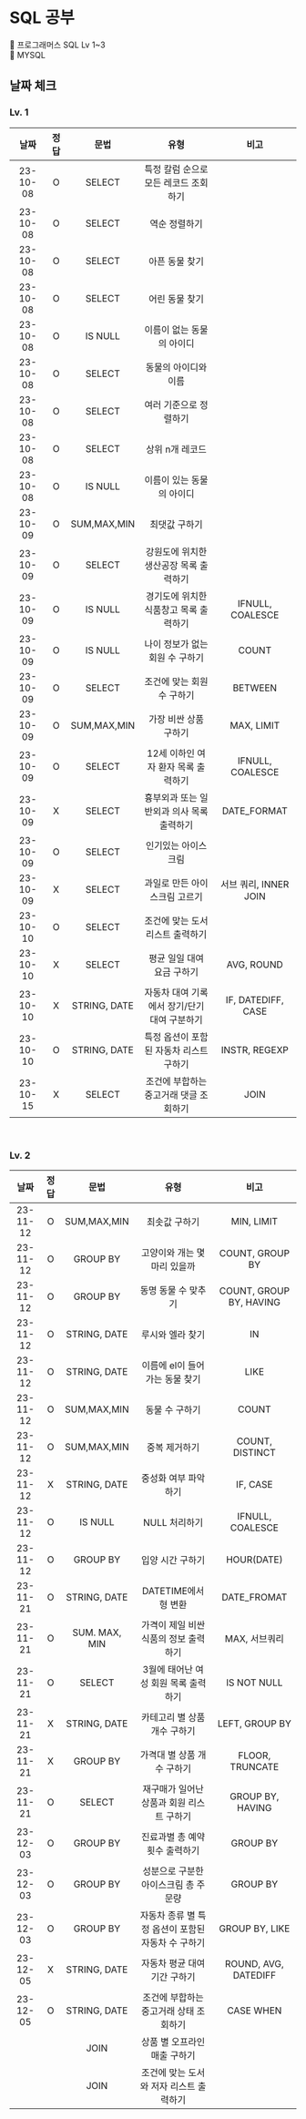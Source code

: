 # SQL 공부
📌 프로그래머스 SQL Lv 1~3<br>
📌 MYSQL

## 날짜 체크
### Lv. 1
|날짜|정답|문법|유형|비고|
|:---:|:---:|:---:|:---:|:---:|
|23-10-08|O|SELECT|특정 칼럼 순으로 모든 레코드 조회하기|
|23-10-08|O|SELECT|역순 정렬하기|
|23-10-08|O|SELECT|아픈 동물 찾기|
|23-10-08|O|SELECT|어린 동물 찾기|
|23-10-08|O|IS NULL|이름이 없는 동물의 아이디|
|23-10-08|O|SELECT|동물의 아이디와 이름|
|23-10-08|O|SELECT|여러 기준으로 정렬하기|
|23-10-08|O|SELECT|상위 n개 레코드|
|23-10-08|O|IS NULL|이름이 있는 동물의 아이디|
|23-10-09|O|SUM,MAX,MIN|최댓값 구하기|
|23-10-09|O|SELECT|강원도에 위치한 생산공장 목록 출력하기|
|23-10-09|O|IS NULL|경기도에 위치한 식품창고 목록 출력하기|IFNULL, COALESCE|
|23-10-09|O|IS NULL|나이 정보가 없는 회원 수 구하기|COUNT|
|23-10-09|O|SELECT|조건에 맞는 회원수 구하기|BETWEEN|
|23-10-09|O|SUM,MAX,MIN|가장 비싼 상품 구하기|MAX, LIMIT|
|23-10-09|O|SELECT|12세 이하인 여자 환자 목록 출력하기|IFNULL, COALESCE|
|23-10-09|X|SELECT|흉부외과 또는 일반외과 의사 목록 출력하기|DATE_FORMAT|
|23-10-09|O|SELECT|인기있는 아이스크림|
|23-10-09|X|SELECT|과일로 만든 아이스크림 고르기|서브 쿼리, INNER JOIN|
|23-10-10|O|SELECT|조건에 맞는 도서 리스트 출력하기||
|23-10-10|X|SELECT|평균 일일 대여 요금 구하기|AVG, ROUND|
|23-10-10|X|STRING, DATE|자동차 대여 기록에서 장기/단기 대여 구분하기|IF, DATEDIFF, CASE|
|23-10-10|O|STRING, DATE|특정 옵션이 포함된 자동차 리스트 구하기|INSTR, REGEXP|
|23-10-15|X|SELECT|조건에 부합하는 중고거래 댓글 조회하기|JOIN|

<br>

### Lv. 2
|날짜|정답|문법|유형|비고|
|:---:|:---:|:---:|:---:|:---:|
|23-11-12|O|SUM,MAX,MIN|최솟값 구하기|MIN, LIMIT|
|23-11-12|O|GROUP BY|고양이와 개는 몇 마리 있을까|COUNT, GROUP BY|
|23-11-12|O|GROUP BY|동명 동물 수 맞추기|COUNT, GROUP BY, HAVING|
|23-11-12|O|STRING, DATE|루시와 엘라 찾기|IN|
|23-11-12|O|STRING, DATE|이름에 el이 들어가는 동물 찾기|LIKE|
|23-11-12|O|SUM,MAX,MIN|동물 수 구하기|COUNT|
|23-11-12|O|SUM,MAX,MIN|중복 제거하기|COUNT, DISTINCT|
|23-11-12|X|STRING, DATE|중성화 여부 파악하기|IF, CASE|
|23-11-12|O|IS NULL|NULL 처리하기|IFNULL, COALESCE|
|23-11-12|O|GROUP BY|입양 시간 구하기|HOUR(DATE)|
|23-11-21|O|STRING, DATE|DATETIME에서 형 변환|DATE_FROMAT|
|23-11-21|O|SUM. MAX, MIN|가격이 제일 비싼 식품의 정보 출력하기|MAX, 서브쿼리|
|23-11-21|O|SELECT|3월에 태어난 여성 회원 목록 출력하기|IS NOT NULL|
|23-11-21|X|STRING, DATE|카테고리 별 상품 개수 구하기|LEFT, GROUP BY|
|23-11-21|X|GROUP BY|가격대 별 상품 개수 구하기|FLOOR, TRUNCATE|
|23-11-21|O|SELECT|재구매가 일어난 상품과 회원 리스트 구하기|GROUP BY, HAVING|
|23-12-03|O|GROUP BY|진료과별 총 예약 횟수 출력하기|GROUP BY|
|23-12-03|O|GROUP BY|성분으로 구분한 아이스크림 총 주문량|GROUP BY|
|23-12-03|O|GROUP BY|자동차 종류 별 특정 옵션이 포함된 자동차 수 구하기|GROUP BY, LIKE|
|23-12-05|X|STRING, DATE|자동차 평균 대여 기간 구하기|ROUND, AVG, DATEDIFF|
|23-12-05|O|STRING, DATE|조건에 부합하는 중고거래 상태 조회하기|CASE WHEN|
|||JOIN|상품 별 오프라인 매출 구하기||
|||JOIN|조건에 맞는 도서와 저자 리스트 출력하기||
